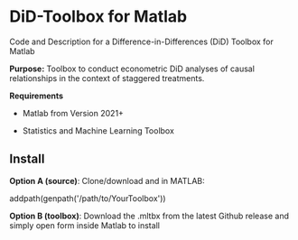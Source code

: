 # DiD-Toolbox for Matlab

Code and Description for a Difference-in-Differences (DiD) Toolbox for Matlab

**Purpose:** Toolbox to conduct econometric DiD analyses of causal relationships in the context of staggered treatments.

**Requirements**

* Matlab from Version 2021+

* Statistics and Machine Learning Toolbox

## Install

**Option A (source)**: Clone/download and in MATLAB:

addpath(genpath('/path/to/YourToolbox'))


**Option B (toolbox)**: Download the .mltbx from the latest Github release and simply open form inside Matlab to install



